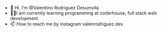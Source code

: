 - 👋 Hi, I’m @Valentino Rodriguez Desumvila
- 🧑‍🎓I am currently learning programming at coderhouse, full stack web development.
- 📫 How to reach me by instagram valenrodriguez.des

<!---
ValentinoRD/ValentinoRD is a ✨ special ✨ repository because its `README.md` (this file) appears on your GitHub profile.
You can click the Preview link to take a look at your changes.
--->
